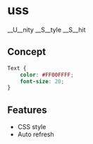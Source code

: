 uss
====

__U__nity __S__tyle __S__hit<br>

Concept
----
```css
Text {
    color: #FF00FFFF;
    font-size: 20;
}
```

Features
----
* CSS style
* Auto refresh